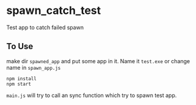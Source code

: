 # spawn_catch_test
Test app to catch failed spawn

## To Use
make dir `spawned_app` and put some app in it. Name it `test.exe` or change name in `spawn_app.js`

```
npm install
npm start
```

`main.js` will try to call an sync function which try to spawn test app. 


